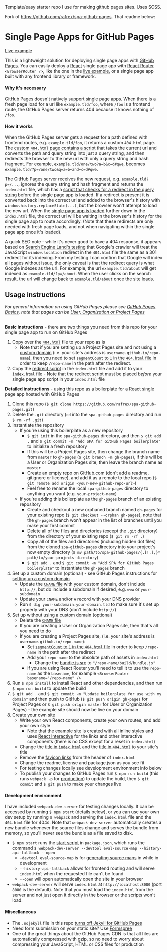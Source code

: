 Template/easy starter repo I use for making github pages sites. Uses SCSS.

Fork of https://github.com/rafrex/spa-github-pages. That readme below:

# Single Page Apps for GitHub Pages

[Live example][liveexample]

This is a lightweight solution for deploying single page apps with [GitHub Pages][ghpagesoverview]. You can easily deploy a [React][react] single page app with [React Router][reactrouter] `<BrowserRouter />`, like the one in the [live example][liveexample], or a single page app built with any frontend library or framework.

#### Why it's necessary

GitHub Pages doesn't natively support single page apps. When there is a fresh page load for a url like `example.tld/foo`, where `/foo` is a frontend route, the GitHub Pages server returns 404 because it knows nothing of `/foo`.

#### How it works

When the GitHub Pages server gets a request for a path defined with frontend routes, e.g. `example.tld/foo`, it returns a custom `404.html` page. The [custom `404.html` page contains a script][404html] that takes the current url and converts the path and query string into just a query string, and then redirects the browser to the new url with only a query string and hash fragment. For example, `example.tld/one/two?a=b&c=d#qwe`, becomes `example.tld/?p=/one/two&q=a=b~and~c=d#qwe`.

The GitHub Pages server receives the new request, e.g. `example.tld?p=/...`, ignores the query string and hash fragment and returns the `index.html` file, which has a [script that checks for a redirect in the query string][indexhtmlscript] before the single page app is loaded. If a redirect is present it is converted back into the correct url and added to the browser's history with `window.history.replaceState(...)`, but the browser won't attempt to load the new url. When the [single page app is loaded][indexhtmlspa] further down in the `index.html` file, the correct url will be waiting in the browser's history for the single page app to route accordingly. (Note that these redirects are only needed with fresh page loads, and not when navigating within the single page app once it's loaded).

A quick SEO note - while it's never good to have a 404 response, it appears based on [Search Engine Land's testing][seoland] that Google's crawler will treat the JavaScript `window.location` redirect in the `404.html` file the same as a 301 redirect for its indexing. From my testing I can confirm that Google will index all pages without issue, the only caveat is that the redirect query is what Google indexes as the url. For example, the url `example.tld/about` will get indexed as `example.tld/?p=/about`. When the user clicks on the search result, the url will change back to `example.tld/about` once the site loads.

## Usage instructions

_For general information on using GitHub Pages please see [GitHub Pages Basics][ghpagesbasics], note that pages can be [User, Organization or Project Pages][ghpagestypes]_  
&nbsp;

**Basic instructions** - there are two things you need from this repo for your single page app to run on GitHub Pages

1.  Copy over the [`404.html`][404html] file to your repo as is
    * Note that if you are setting up a Project Pages site and not using a [custom domain][customdomain] (i.e. your site's address is `username.github.io/repo-name`), then you need to set [`segmentCount` to `1` in the `404.html` file][segmentcount] in order to keep `/repo-name` in the path after the redirect.
2.  Copy the [redirect script][indexhtmlscript] in the `index.html` file and add it to your `index.html` file - Note that the redirect script must be placed _before_ your single page app script in your `index.html` file
    &nbsp;

**Detailed instructions** - using this repo as a boilerplate for a React single page app hosted with GitHub Pages

1.  Clone this repo (`$ git clone https://github.com/rafrex/spa-github-pages.git`)
2.  Delete the `.git` directory (`cd` into the `spa-github-pages` directory and run `$ rm -rf .git`)
3.  Instantiate the repository
    * If you're using this boilerplate as a new repository
      * `$ git init` in the `spa-github-pages` directory, and then `$ git add .` and `$ git commit -m "Add SPA for GitHub Pages boilerplate"` to initialize a fresh repository
      * If this will be a Project Pages site, then change the branch name from `master` to `gh-pages` (`$ git branch -m gh-pages`), if this will be a User or Organization Pages site, then leave the branch name as `master`
      * Create an empty repo on GitHub.com (don't add a readme, gitignore or license), and add it as a remote to the local repo (`$ git remote add origin <your-new-github-repo-url>`)
      * Feel free to rename the local `spa-github-pages` directory to anything you want (e.g. `your-project-name`)
    * If you're adding this boilerplate as the `gh-pages` branch of an existing repository
      * Create and checkout a new orphaned branch named `gh-pages` for your existing repo (`$ git checkout --orphan gh-pages`), note that the `gh-pages` branch won't appear in the list of branches until you make your first commit
      * Delete all of the files and directories (except the `.git` directory) from the directory of your existing repo (`$ git rm -rf .`)
      * Copy all of the files and directories (including hidden dot files) from the cloned `spa-github-pages` directory into your project's now empty directory (`$ mv path/to/spa-github-pages/{.[!.],}* path/to/your-projects-directory`)
      * `$ git add .` and `$ git commit -m "Add SPA for GitHub Pages boilerplate"` to instantiate the `gh-pages` branch
4.  Set up a custom domain (optional) - see GitHub Pages instructions for [setting up a custom domain][customdomain]
    * Update the [`CNAME` file][cnamefile] with your custom domain, don't include `http://`, but do include a subdomain if desired, e.g. `www` or `your-subdomain`
    * Update your `CNAME` and/or `A` record with your DNS provider
    * Run `$ dig your-subdomain.your-domain.tld` to make sure it's set up properly with your DNS (don't include `http://`)
5.  Set up without using a custom domain (optional)
    * Delete the [`CNAME` file][cnamefile]
    * If you are creating a User or Organization Pages site, then that's all you need to do
    * If you are creating a Project Pages site, (i.e. your site's address is `username.github.io/repo-name`):
      * Set [`segmentCount` to `1` in the `404.html` file][segmentcount] in order to keep `/repo-name` in the path after the redirect
      * Add your `repo-name` to the absolute path of assets in `index.html`
        * Change the [bundle.js src][indexhtmlspa] to `"/repo-name/build/bundle.js"`
      * If you are using React Router you'll need to tell it to use the `repo-name` as the `basename`, for example `<BrowserRouter basename="/repo-name" />`
6.  Run `$ npm install` to install React and other dependencies, and then run `$ npm run build` to update the build
7.  `$ git add .` and `$ git commit -m "Update boilerplate for use with my domain"` and then push to GitHub (`$ git push origin gh-pages` for Project Pages or `$ git push origin master` for User or Organization Pages) - the example site should now be live on your domain
8.  Create your own site
    * Write your own React components, create your own routes, and add your own style
      * Note that the example site is created with all inline styles and uses [React Interactive][reactinteractive] for the links and other interactive components (there is no CSS except for a reset in `index.html`)
    * Change the [title in `index.html`][indexhtmltitle] and the [title in `404.html`][404htmltitle] to your site's title
    * Remove the [favicon links][favicon] from the header of `index.html`
    * Change the readme, license and package.json as you see fit
    * For testing changes locally see development environment info below
    * To publish your changes to GitHub Pages run `$ npm run build` (this runs `webpack -p` for [production][webpackproduction]) to update the build, then `$ git commit` and `$ git push` to make your changes live

#### Development environment

I have included `webpack-dev-server` for testing changes locally. It can be accessed by running `$ npm start` (details below), or you can use your own dev setup by running `$ webpack` and serving the `index.html` file and the `404.html` file for 404s. Note that `webpack-dev-server` automatically creates a new bundle whenever the source files change and serves the bundle from memory, so you'll never see the bundle as a file saved to disk.

* `$ npm start` runs the [start script][startscript] in `package.json`, which runs the command `$ webpack-dev-server --devtool eval-source-map --history-api-fallback --open`
  * `-devtool eval-source-map` is for [generating source maps][webpackdevtool] in while in development
  * `--history-api-fallback` allows for frontend routing and will serve `index.html` when the requested file can't be found
  * `--open` will open automatically open the site in your browser
* `webpack-dev-server` will serve `index.html` at `http://localhost:8080` (port `8080` is the default). Note that you must load the `index.html` from the server and not just open it directly in the browser or the scripts won't load.

#### Miscellaneous

* The `.nojekyll` file in this repo [turns off Jekyll for GitHub Pages][nojekyll]
* Need form submission on your static site? Use [Formspree][formspree]
* One of the great things about the GitHub Pages CDN is that all files are automatically compressed with gzip, so no need to worry about compressing your JavaScript, HTML or CSS files for production

<!-- links to within repo -->

[404html]: https://github.com/rafrex/spa-github-pages/blob/gh-pages/404.html
[segmentcount]: https://github.com/rafrex/spa-github-pages/blob/gh-pages/404.html#L26
[indexhtmlscript]: https://github.com/rafrex/spa-github-pages/blob/gh-pages/index.html#L58
[indexhtmlspa]: https://github.com/rafrex/spa-github-pages/blob/gh-pages/index.html#L94
[cnamefile]: https://github.com/rafrex/spa-github-pages/blob/gh-pages/CNAME
[indexhtmltitle]: https://github.com/rafrex/spa-github-pages/blob/gh-pages/index.html#L6
[404htmltitle]: https://github.com/rafrex/spa-github-pages/blob/gh-pages/404.html#L5
[favicon]: https://github.com/rafrex/spa-github-pages/blob/gh-pages/index.html#L34
[startscript]: https://github.com/rafrex/spa-github-pages/blob/gh-pages/package.json#L6

<!-- links to github docs -->

[ghpagesoverview]: https://pages.github.com/
[ghpagesbasics]: https://help.github.com/categories/github-pages-basics/
[ghpagestypes]: https://help.github.com/articles/user-organization-and-project-pages/
[customdomain]: https://help.github.com/articles/quick-start-setting-up-a-custom-domain/
[nojekyll]: https://help.github.com/articles/files-that-start-with-an-underscore-are-missing/

<!-- other links -->

[liveexample]: http://spa-github-pages.rafrex.com
[react]: https://github.com/facebook/react
[reactrouter]: https://github.com/ReactTraining/react-router
[seoland]: http://searchengineland.com/tested-googlebot-crawls-javascript-heres-learned-220157
[webpackproduction]: https://webpack.js.org/guides/production-build/#the-automatic-way
[webpackdevtool]: https://webpack.js.org/configuration/devtool/
[reactinteractive]: https://github.com/rafrex/react-interactive
[formspree]: http://formspree.io/
